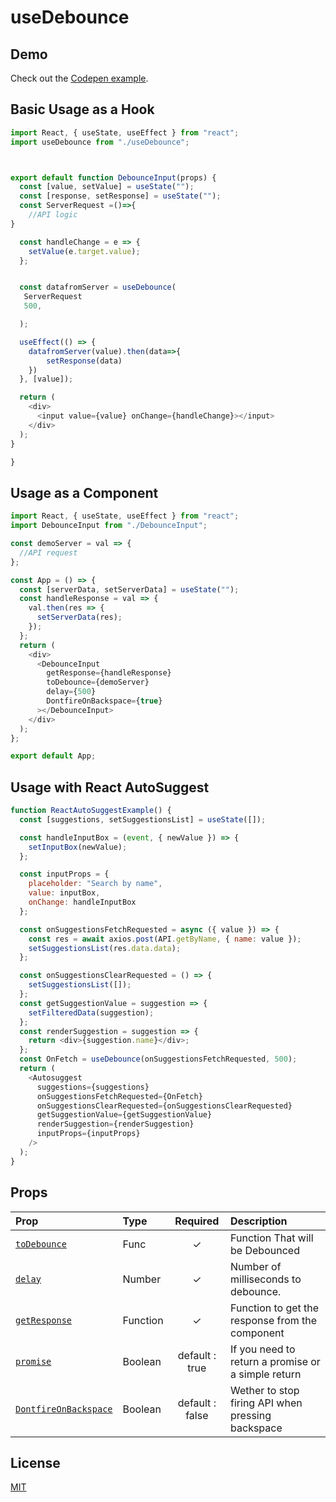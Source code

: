 # useDebounce

## Demo

Check out the [Codepen example](//).

## Basic Usage as a Hook

```js
import React, { useState, useEffect } from "react";
import useDebounce from "./useDebounce";



export default function DebounceInput(props) {
  const [value, setValue] = useState("");
  const [response, setResponse] = useState("");
  const ServerRequest =()=>{
    //API logic
}

  const handleChange = e => {
    setValue(e.target.value);
  };


  const datafromServer = useDebounce(
   ServerRequest
   500,

  );

  useEffect(() => {
    datafromServer(value).then(data=>{
        setResponse(data)
    })
  }, [value]);

  return (
    <div>
      <input value={value} onChange={handleChange}></input>
    </div>
  );
}

}
```

## Usage as a Component

```js
import React, { useState, useEffect } from "react";
import DebounceInput from "./DebounceInput";

const demoServer = val => {
  //API request
};

const App = () => {
  const [serverData, setServerData] = useState("");
  const handleResponse = val => {
    val.then(res => {
      setServerData(res);
    });
  };
  return (
    <div>
      <DebounceInput
        getResponse={handleResponse}
        toDebounce={demoServer}
        delay={500}
        DontfireOnBackspace={true}
      ></DebounceInput>
    </div>
  );
};

export default App;
```

## Usage with React AutoSuggest

```js
function ReactAutoSuggestExample() {
  const [suggestions, setSuggestionsList] = useState([]);

  const handleInputBox = (event, { newValue }) => {
    setInputBox(newValue);
  };

  const inputProps = {
    placeholder: "Search by name",
    value: inputBox,
    onChange: handleInputBox
  };

  const onSuggestionsFetchRequested = async ({ value }) => {
    const res = await axios.post(API.getByName, { name: value });
    setSuggestionsList(res.data.data);
  };

  const onSuggestionsClearRequested = () => {
    setSuggestionsList([]);
  };
  const getSuggestionValue = suggestion => {
    setFilteredData(suggestion);
  };
  const renderSuggestion = suggestion => {
    return <div>{suggestion.name}</div>;
  };
  const OnFetch = useDebounce(onSuggestionsFetchRequested, 500);
  return (
    <Autosuggest
      suggestions={suggestions}
      onSuggestionsFetchRequested={OnFetch}
      onSuggestionsClearRequested={onSuggestionsClearRequested}
      getSuggestionValue={getSuggestionValue}
      renderSuggestion={renderSuggestion}
      inputProps={inputProps}
    />
  );
}
```

## Props

| Prop                                          | Type     |    Required     | Description                                        |
| :-------------------------------------------- | :------- | :-------------: | :------------------------------------------------- |
| [`toDebounce`](#toDebounce)                   | Func     |        ✓        | Function That will be Debounced                    |
| [`delay`](#delay)                             | Number   |        ✓        | Number of milliseconds to debounce.                |
| [`getResponse`](#getResponse)                 | Function |        ✓        | Function to get the response from the component    |
| [`promise`](#promise)                         | Boolean  | default : true  | If you need to return a promise or a simple return |
| [`DontfireOnBackspace`](#DontfireOnBackspace) | Boolean  | default : false | Wether to stop firing API when pressing backspace  |

## License

[MIT](http://moroshko.mit-license.org)
